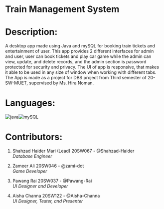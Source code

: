# Train Management System

# Description:

A desktop app made using Java and mySQL for booking train tickets and entertainment of user. This app provides 2 different interfaces for admin and user, user can book tickets and play car game while the admin can view, update, and delete records, and the admin section is password protected for security and privacy. The UI of app is responsive, that makes it able to be used in any size of window when working with different tabs. The App is made as a project for DBS project from Third semester of 20-SW-MUET, supervised by Ms. Hira Noman.

# Languages:
<div style='display:flex'>
<img src='https://img.shields.io/badge/Java-ED8B00?style=for-the-badge&logo=java&logoColor=white' alt='java'>
<img src='https://img.shields.io/badge/MySQL-005C84?style=for-the-badge&logo=mysql&logoColor=white' alt='mySQL'>
</div>
<h1>Contributors:</h1>

1. Shahzad Haider Mari (Lead)
   20SW067 - @Shahzad-Haider <br>
   <i>Database Engineer</i>
   
2. Zameer Ali
   20SW046 - @zami-dot <br>
   <i>Game Developer</i>
   
3. Pawang Rai
   20SW037 - @Pawang-Rai <br>
   <i>UI Designer and Developer</i>
   
4. Aisha Channa
   20SW122 - @Aisha-Channa <br>
   <i>UI Designer, Tester, and Presenter</i>
